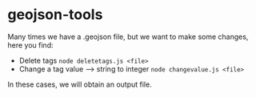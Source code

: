 # geojson-tools

Many times we have a .geojson file, but we want to make some changes, here you find:
- Delete tags
  `node deletetags.js <file>`
- Change a tag value --> string to integer 
  `node changevalue.js <file>`

In these cases, we will obtain an output file.